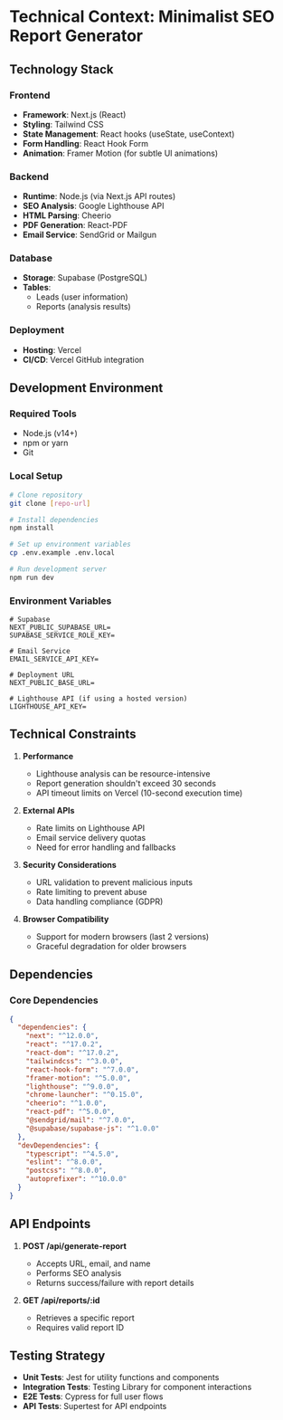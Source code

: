 # Technical Context: Minimalist SEO Report Generator

## Technology Stack

### Frontend
- **Framework**: Next.js (React)
- **Styling**: Tailwind CSS
- **State Management**: React hooks (useState, useContext)
- **Form Handling**: React Hook Form
- **Animation**: Framer Motion (for subtle UI animations)

### Backend
- **Runtime**: Node.js (via Next.js API routes)
- **SEO Analysis**: Google Lighthouse API
- **HTML Parsing**: Cheerio
- **PDF Generation**: React-PDF
- **Email Service**: SendGrid or Mailgun

### Database
- **Storage**: Supabase (PostgreSQL)
- **Tables**:
  - Leads (user information)
  - Reports (analysis results)

### Deployment
- **Hosting**: Vercel
- **CI/CD**: Vercel GitHub integration

## Development Environment

### Required Tools
- Node.js (v14+)
- npm or yarn
- Git

### Local Setup
```bash
# Clone repository
git clone [repo-url]

# Install dependencies
npm install

# Set up environment variables
cp .env.example .env.local

# Run development server
npm run dev
```

### Environment Variables
```
# Supabase
NEXT_PUBLIC_SUPABASE_URL=
SUPABASE_SERVICE_ROLE_KEY=

# Email Service
EMAIL_SERVICE_API_KEY=

# Deployment URL
NEXT_PUBLIC_BASE_URL=

# Lighthouse API (if using a hosted version)
LIGHTHOUSE_API_KEY=
```

## Technical Constraints

1. **Performance**
   - Lighthouse analysis can be resource-intensive
   - Report generation shouldn't exceed 30 seconds
   - API timeout limits on Vercel (10-second execution time)

2. **External APIs**
   - Rate limits on Lighthouse API
   - Email service delivery quotas
   - Need for error handling and fallbacks

3. **Security Considerations**
   - URL validation to prevent malicious inputs
   - Rate limiting to prevent abuse
   - Data handling compliance (GDPR)

4. **Browser Compatibility**
   - Support for modern browsers (last 2 versions)
   - Graceful degradation for older browsers

## Dependencies

### Core Dependencies
```json
{
  "dependencies": {
    "next": "^12.0.0",
    "react": "^17.0.2",
    "react-dom": "^17.0.2",
    "tailwindcss": "^3.0.0",
    "react-hook-form": "^7.0.0",
    "framer-motion": "^5.0.0",
    "lighthouse": "^9.0.0",
    "chrome-launcher": "^0.15.0",
    "cheerio": "^1.0.0",
    "react-pdf": "^5.0.0",
    "@sendgrid/mail": "^7.0.0",
    "@supabase/supabase-js": "^1.0.0"
  },
  "devDependencies": {
    "typescript": "^4.5.0",
    "eslint": "^8.0.0",
    "postcss": "^8.0.0",
    "autoprefixer": "^10.0.0"
  }
}
```

## API Endpoints

1. **POST /api/generate-report**
   - Accepts URL, email, and name
   - Performs SEO analysis
   - Returns success/failure with report details

2. **GET /api/reports/:id**
   - Retrieves a specific report
   - Requires valid report ID

## Testing Strategy

- **Unit Tests**: Jest for utility functions and components
- **Integration Tests**: Testing Library for component interactions
- **E2E Tests**: Cypress for full user flows
- **API Tests**: Supertest for API endpoints 